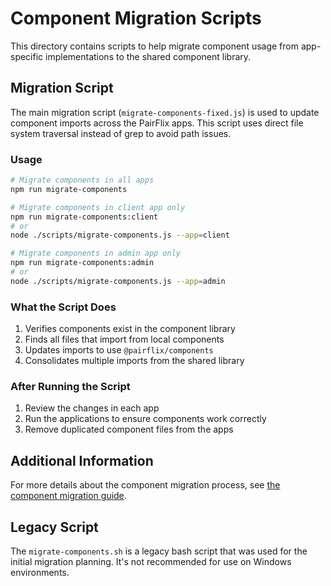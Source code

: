 # Component Migration Scripts

This directory contains scripts to help migrate component usage from app-specific implementations to the shared component library.

## Migration Script

The main migration script (`migrate-components-fixed.js`) is used to update component imports across the PairFlix apps. This script uses direct file system traversal instead of grep to avoid path issues.

### Usage

```bash
# Migrate components in all apps
npm run migrate-components

# Migrate components in client app only
npm run migrate-components:client
# or
node ./scripts/migrate-components.js --app=client

# Migrate components in admin app only
npm run migrate-components:admin
# or
node ./scripts/migrate-components.js --app=admin
```

### What the Script Does

1. Verifies components exist in the component library
2. Finds all files that import from local components
3. Updates imports to use `@pairflix/components`
4. Consolidates multiple imports from the shared library

### After Running the Script

1. Review the changes in each app
2. Run the applications to ensure components work correctly
3. Remove duplicated component files from the apps

## Additional Information

For more details about the component migration process, see [the component migration guide](../docs/component-migration.md).

## Legacy Script

The `migrate-components.sh` is a legacy bash script that was used for the initial migration planning. It's not recommended for use on Windows environments.
